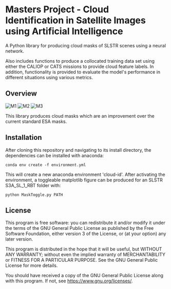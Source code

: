 # Masters Project - Cloud Identification in Satellite Images using Artificial Intelligence

A Python library for producing cloud masks of SLSTR scenes using a neural network.

Also includes functions to produce a collocated training data set using either the CALIOP or CATS missions to provide cloud feature labels. In addition, functionality is provided to evaluate the model's performance in different situations using various metrics.

## Overview

![M1](http://www.hep.ph.ic.ac.uk/~trz15/S3A_SL_1_RBT____20180531T222736_20180531T223036_20180602T040456_0179_032_001_1800_LN2_O_NT_003.SEN3/Im1.png?) ![M2](http://www.hep.ph.ic.ac.uk/~trz15/S3A_SL_1_RBT____20180531T222736_20180531T223036_20180602T040456_0179_032_001_1800_LN2_O_NT_003.SEN3/Im2.png?) ![M3](http://www.hep.ph.ic.ac.uk/~trz15/S3A_SL_1_RBT____20180531T222736_20180531T223036_20180602T040456_0179_032_001_1800_LN2_O_NT_003.SEN3/Im3.png?)

This library produces cloud masks which are an improvement over the current standard ESA masks.

## Installation

After cloning this repository and navigating to its install directory, the dependencies can be installed with anaconda:

```conda env create -f environment.yml```

This will create a new anaconda environment 'cloud-id'. After activating the environment, a toggleable matplotlib figure can be produced for an SLSTR S3A_SL_1_RBT folder with:

```python MaskToggle.py PATH```

## License

This program is free software: you can redistribute it and/or modify it under the terms of the GNU General Public License as published by the Free Software Foundation, either version 3 of the License, or (at your option) any later version.

This program is distributed in the hope that it will be useful, but WITHOUT ANY WARRANTY; without even the implied warranty of MERCHANTABILITY or FITNESS FOR A PARTICULAR PURPOSE. See the GNU General Public License for more details.

You should have received a copy of the GNU General Public License along with this program.  If not, see <https://www.gnu.org/licenses/>.